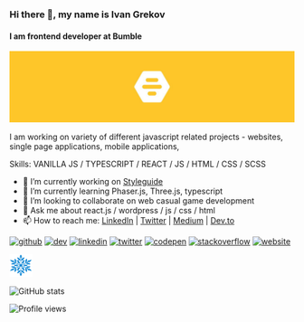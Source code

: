 ### Hi there 👋, my name is Ivan Grekov
#### I am frontend developer at Bumble
![I am frontend developer at Bumble](https://raw.githubusercontent.com/Winner95/Winner95/master/1597564681335.jpeg)

I am working on variety of different javascript related projects - websites, single page applications, mobile applications,

Skills: VANILLA JS / TYPESCRIPT / REACT / JS / HTML / CSS / SCSS

- 🔭 I’m currently working on [Styleguide](https://github.com/badoo/styleguide) 
- 🌱 I’m currently learning Phaser.js, Three.js, typescript 
- 👯 I’m looking to collaborate on web casual game development 
- 💬 Ask me about react.js / wordpress / js / css / html 
- 📫 How to reach me: [LinkedIn](https://www.linkedin.com/in/iigrekov/) | [Twitter](https://twitter.com/igrekov) | [Medium](https://medium.com/@ivangrekov) | [Dev.to](https://dev.to/igrekov) 


[<img src='https://cdn.jsdelivr.net/npm/simple-icons@3.0.1/icons/github.svg' alt='github' height='40'>](https://github.com/Winner95)  [<img src='https://cdn.jsdelivr.net/npm/simple-icons@3.0.1/icons/dev-dot-to.svg' alt='dev' height='40'>](https://dev.to/igrekov)  [<img src='https://cdn.jsdelivr.net/npm/simple-icons@3.0.1/icons/linkedin.svg' alt='linkedin' height='40'>](https://www.linkedin.com/in/iigrekov/)  [<img src='https://cdn.jsdelivr.net/npm/simple-icons@3.0.1/icons/twitter.svg' alt='twitter' height='40'>](https://twitter.com/igrekov)  [<img src='https://cdn.jsdelivr.net/npm/simple-icons@3.0.1/icons/codepen.svg' alt='codepen' height='40'>](https://codepen.io/Winner95)  [<img src='https://cdn.jsdelivr.net/npm/simple-icons@3.0.1/icons/stackoverflow.svg' alt='stackoverflow' height='40'>](https://stackoverflow.com/users/12487582)  [<img src='https://cdn.jsdelivr.net/npm/simple-icons@3.0.1/icons/icloud.svg' alt='website' height='40'>](https://rebrand.ly/iigrekov-portfolio)  

<a href='https://archiveprogram.github.com/'><img src='https://raw.githubusercontent.com/acervenky/animated-github-badges/master/assets/acbadge.gif' width='40' height='40'></a> 

![GitHub stats](https://github-readme-stats.vercel.app/api?username=Winner95&show_icons=true)  

![Profile views](https://gpvc.arturio.dev/Winner95)  
